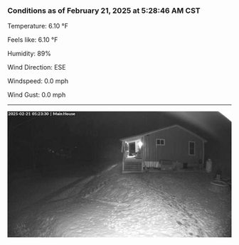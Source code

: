 ### Conditions as of February 21, 2025 at 5:28:46 AM CST 

Temperature: 6.10 &deg;F

Feels like: 6.10 &deg;F

Humidity: 89%

Wind Direction: ESE

Windspeed: 0.0 mph

Wind Gust: 0.0 mph

---

<img src="./images/latest.jpeg"/>

